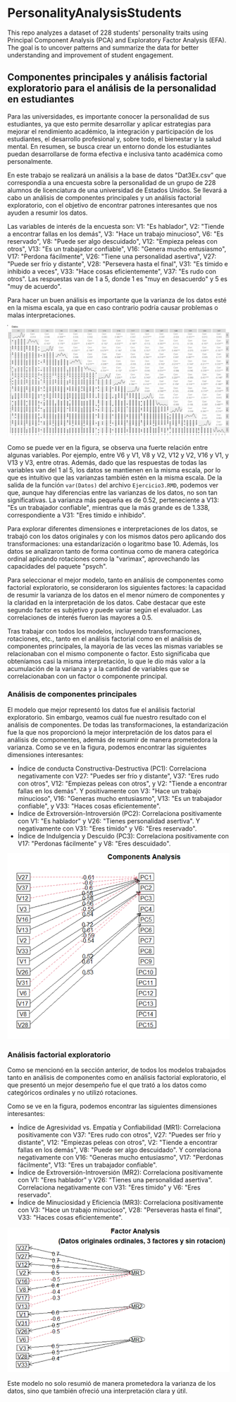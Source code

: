 # PersonalityAnalysisStudents
This repo analyzes a dataset of 228 students' personality traits using Principal Component Analysis (PCA) and Exploratory Factor Analysis (EFA). The goal is to uncover patterns and summarize the data for better understanding and improvement of student engagement.

## Componentes principales y análisis factorial exploratorio para el análisis de la personalidad en estudiantes

Para las universidades, es importante conocer la personalidad de sus estudiantes, ya que esto permite desarrollar y aplicar estrategias para mejorar el rendimiento académico, la integración y participación de los estudiantes, el desarrollo profesional y, sobre todo, el bienestar y la salud mental. En resumen, se busca crear un entorno donde los estudiantes puedan desarrollarse de forma efectiva e inclusiva tanto académica como personalmente.

En este trabajo se realizará un análisis a la base de datos "Dat3Ex.csv” que correspondía a una encuesta sobre la personalidad de un grupo de 228 alumnos de licenciatura de una universidad de Estados Unidos. Se llevará a cabo un análisis de componentes principales y un análisis factorial exploratorio, con el objetivo de encontrar patrones interesantes que nos ayuden a resumir los datos.

Las variables de interés de la encuesta son: V1: "Es hablador", V2: "Tiende a encontrar fallas en los demás", V3: "Hace un trabajo minucioso", V6: "Es reservado", V8: "Puede ser algo descuidado", V12: "Empieza peleas con otros", V13: "Es un trabajador confiable", V16: "Genera mucho entusiasmo", V17: "Perdona fácilmente", V26: "Tiene una personalidad asertiva", V27: "Puede ser frío y distante", V28: "Persevera hasta el final", V31: "Es tímido e inhibido a veces", V33: "Hace cosas eficientemente", V37: "Es rudo con otros". Las respuestas van de 1 a 5, donde 1 es "muy en desacuerdo" y 5 es "muy de acuerdo".

Para hacer un buen análisis es importante que la varianza de los datos esté en la misma escala, ya que en caso contrario podría causar problemas o malas interpretaciones.

![Correlación y varianza entre las variables](Imagenes/CorrelacionesYVar.png)

Como se puede ver en la figura, se observa una fuerte relación entre algunas variables. Por ejemplo, entre V6 y V1, V8 y V2, V12 y V2, V16 y V1, y V13 y V3, entre otras. Además, dado que las respuestas de todas las variables van del 1 al 5, los datos se mantienen en la misma escala, por lo que es intuitivo que las varianzas también estén en la misma escala. De la salida de la función `var(Datos)` del archivo `Ejercicio3.RMD`, podemos ver que, aunque hay diferencias entre las varianzas de los datos, no son tan significativas. La varianza más pequeña es de 0.52, perteneciente a V13: "Es un trabajador confiable", mientras que la más grande es de 1.338, correspondiente a V31: "Eres tímido e inhibido".

Para explorar diferentes dimensiones e interpretaciones de los datos, se trabajó con los datos originales y con los mismos datos pero aplicando dos transformaciones: una estandarización o logaritmo base 10. Además, los datos se analizaron tanto de forma continua como de manera categórica ordinal aplicando rotaciones como la "varimax", aprovechando las capacidades del paquete "psych".

Para seleccionar el mejor modelo, tanto en análisis de componentes como factorial exploratorio, se consideraron los siguientes factores: la capacidad de resumir la varianza de los datos en el menor número de componentes y la claridad en la interpretación de los datos. Cabe destacar que este segundo factor es subjetivo y puede variar según el evaluador. Las correlaciones de interés fueron las mayores a 0.5.

Tras trabajar con todos los modelos, incluyendo transformaciones, rotaciones, etc., tanto en el análisis factorial como en el análisis de componentes principales, la mayoría de las veces las mismas variables se relacionaban con el mismo componente o factor. Esto significaba que obteníamos casi la misma interpretación, lo que le dio más valor a la acumulación de la varianza y a la cantidad de variables que se correlacionaban con un factor o componente principal.

### Análisis de componentes principales

El modelo que mejor representó los datos fue el análisis factorial exploratorio. Sin embargo, veamos cuál fue nuestro resultado con el análisis de componentes. De todas las transformaciones, la estandarización fue la que nos proporcionó la mejor interpretación de los datos para el análisis de componentes, además de resumir de manera prometedora la varianza. Como se ve en la figura, podemos encontrar las siguientes dimensiones interesantes:

- Índice de conducta Constructiva-Destructiva (PC1): Correlaciona negativamente con V27: "Puedes ser frío y distante", V37: "Eres rudo con otros", V12: "Empiezas peleas con otros", y V2: "Tiende a encontrar fallas en los demás". Y positivamente con V3: "Hace un trabajo minucioso", V16: "Generas mucho entusiasmo", V13: "Es un trabajador confiable", y V33: "Haces cosas eficientemente".
- Índice de Extroversión-Introversión (PC2): Correlaciona positivamente con V1: "Es hablador" y V26: "Tienes personalidad asertiva". Y negativamente con V31: "Eres tímido" y V6: "Eres reservado".
- Índice de Indulgencia y Descuido (PC3): Correlaciona positivamente con V17: "Perdonas fácilmente" y V8: "Eres descuidado".

![Correlación entre componentes principales y los datos estandarizados](Imagenes/CorrComp.png)

### Análisis factorial exploratorio

Como se mencionó en la sección anterior, de todos los modelos trabajados tanto en análisis de componentes como en análisis factorial exploratorio, el que presentó un mejor desempeño fue el que trató a los datos como categóricos ordinales y no utilizó rotaciones.

Como se ve en la figura, podemos encontrar las siguientes dimensiones interesantes:

- Índice de Agresividad vs. Empatía y Confiabilidad (MR1): Correlaciona positivamente con V37: "Eres rudo con otros", V27: "Puedes ser frío y distante", V12: "Empiezas peleas con otros", V2: "Tiende a encontrar fallas en los demás", V8: "Puede ser algo descuidado". Y correlaciona negativamente con V16: "Generas mucho entusiasmo", V17: "Perdonas fácilmente", V13: "Eres un trabajador confiable".
- Índice de Extroversión-Introversión (MR2): Correlaciona positivamente con V1: "Eres hablador" y V26: "Tienes una personalidad asertiva". Correlaciona negativamente con V31: "Eres tímido" y V6: "Eres reservado".
- Índice de Minuciosidad y Eficiencia (MR3): Correlaciona positivamente con V3: "Hace un trabajo minucioso", V28: "Perseveras hasta el final", V33: "Haces cosas eficientemente".

![Correlación entre factores y los datos estandarizados](Imagenes/FactorialExp.png)

Este modelo no solo resumió de manera prometedora la varianza de los datos, sino que también ofreció una interpretación clara y útil.
